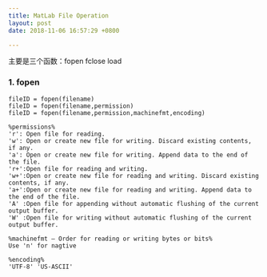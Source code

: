 ```yaml
---
title: MatLab File Operation
layout: post
date: 2018-11-06 16:57:29 +0800

---
```

主要是三个函数：fopen fclose load

### **1. fopen**

    fileID = fopen(filename)
    fileID = fopen(filename,permission)
    fileID = fopen(filename,permission,machinefmt,encoding)
    
    %permissions%
    'r': Open file for reading.
    'w': Open or create new file for writing. Discard existing contents, if any.
    'a': Open or create new file for writing. Append data to the end of the file.
    'r+':Open file for reading and writing.
    'w+':Open or create new file for reading and writing. Discard existing contents, if any.
    'a+':Open or create new file for reading and writing. Append data to the end of the file.
    'A' :Open file for appending without automatic flushing of the current output buffer.
    'W' :Open file for writing without automatic flushing of the current output buffer.
    
    %machinefmt — Order for reading or writing bytes or bits%
    Use 'n' for nagtive
    
    %encoding%
    'UTF-8' 'US-ASCII'